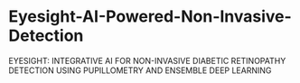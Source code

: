 # Eyesight-AI-Powered-Non-Invasive-Detection
EYESIGHT: INTEGRATIVE AI FOR NON-INVASIVE DIABETIC RETINOPATHY DETECTION USING PUPILLOMETRY AND ENSEMBLE DEEP LEARNING
